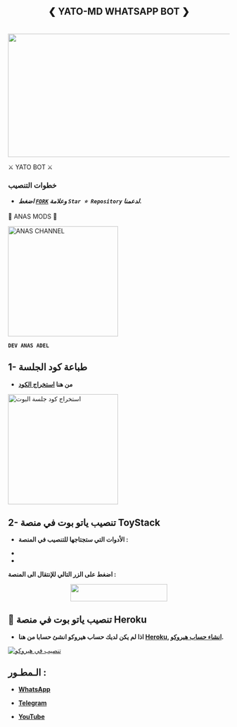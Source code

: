 
## <p align="center">❮ YATO-MD WHATSAPP BOT ❯
<br>

<img src="https://telegra.ph/file/a789a7f2437c053ec829a.jpg" width="540" height="280" />
</p>         ⚔ YATO BOT ⚔





### خطوات التنصيب
   - ***اضغط [`FORK`](https://github.com/desanaskeb/YATO-BOT-MD/fork) وعلامة `Star ⭐ Repository` لدعمنا.***

     

</p>
🌟 ANAS MODS 🌟

<a href="/"><img src="https://img.shields.io/badge/ANAS%20MODS-red" alt="ANAS CHANNEL" width="250"></a>

**`DEV ANAS ADEL`**




## 1- طباعة كود الجلسة

- **من هنا  [استخراج الكود](https://replit.com/@bobiztestbot/bobiza-qrcode/)**

<a href="https://replit.com/@bobiztestbot/bobiza-qrcode"><img src="https://img.shields.io/badge/LOGIN%20WITH-PAIR%20CODE-red" alt="استخراج كود جلسة البوت" width="250"></a>







## 2- تنصيب ياتو بوت في منصة ToyStack

- **الأدوات التي ستجتاجها للتنصيب في المنصة :**

- <npm install>

- <npm start>


**اضغط على الزر التالي للإنتقال الى المنصة :**


<p align="center"><a href="https://toystack.ai"> <img src="https://img.shields.io/badge/Toystack%20Account-blue?style=for-the-badge&logo=Toystack" width="220" height="38.45"/></a></p>






## 📌 تنصيب ياتو بوت في منصة Heroku

   - **اذا لم يكن لديك حساب هيروكو انشئ حسابا من هنا [Heroku](https://signup.heroku.com/), [انشاء حساب هيروكو](https://signup.heroku.com/).**

 [![تنصيب في هيروكو](https://www.herokucdn.com/deploy/button.svg)](https://dashboard.heroku.com/new?button-url=https%3A%2F%2Fgithub.com%2Fpurnapurna2007%2FSend2%3Ftab%3Dreadme-ov-file&template=https://github.com/desanaskeb/YATO-BOT-MD)



   </details>
</P>




## الـمطـور :
- [**WhatsApp**](https://wa.me/967736249487)

- [**Telegram**](https://t.me/J_8_D)

- [**YouTube**](https://www.youtube.com/@alkaser_0_0)


